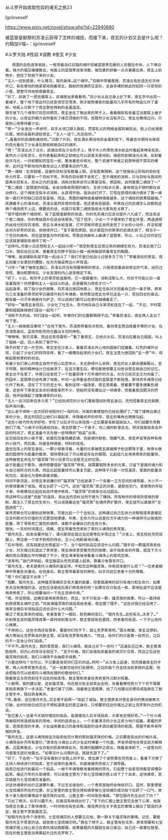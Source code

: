 从斗罗开始收取性奴的诸天之旅23

lgcloveself

https://www.pixiv.net/novel/show.php?id=22940680

被蓝银皇献祭的苏凌云获得了怎样的魂技，而接下来，夜玄的计划又会是什么呢？
约稿加V喵~：lgcloveself

#斗罗大陆
#性奴
#调教
#夜玄
#少女


       周围的血色逐渐收拢，一枚带着血红纹路的魂环将被蓝银草包裹的人形圈在中央，上下律动着。强大的威压缓缓散去，地面上的蓝银草逐渐消散，被包裹的娇躯一点点暴露出来，夜玄上前两步，抱住了软倒下来的少女。
    “主人～这到底是，什么情况，我的身体…这个魂环…”双眼中带着震撼，苏凌云有些语无伦次地开口，有些害怕的她紧紧地抱着夜玄，胸前的饱满挤压变形，全身赤裸的她此时如同一只受惊的小兽，楚楚可怜地依偎着夜玄。
    “好了，别装了～把衣服穿上，武魂放出来看看吧。”将少女从自己身上扒下来，夜玄手中出现一套裙子，整个地下室此时已经变得空空荡荡，刚才献祭爆发的能量将几乎所有的物品化作了齑粉，地板上只剩下了夜玄那些特制的金属道具。
    随手放下几个魂导灯将空间照亮，夜玄坐在了掏出来的凳子上，看着眼前有些羞涩当面穿上裙子的少女。以夜玄的眼力自然看到了峰峦顶端的不同，但既然少女没有开口，夜玄也懒得过问，只是耐心地等待着少女。
    “嗯～”少女发出一声娇哼，双手从领口探入胸前，贯穿乳尖的两根金属刺被拔出，脸上已经满是红霞，她将金属刺递给夜玄，“主人～这个…先还给你…”
    “…看看你的武魂和魂技吧…”沉默了片刻，夜玄满头黑线地将金属刺收下，带着些许期待与审视的目光看向了少女身后那枚鲜艳血红的魂环。
    “嗯！”苏凌云点了点头，武魂出现在少女的手上，筷子大小的黑色滑水蛇此时看起来神采奕奕，虽然大小没有变化，但外表看起来和之前相比可以说是天差地别。细密的蛇鳞油光水滑，反射着些许乌光，一对蛇眼如同宝石一般，散发着些许辉光，整个武魂不再是之前那种弱不禁风的模样，此时正不断地向外散发出让人想要亲近的气息。
    “第一魂技：生命链接，连接的目标没有数量上限，没有距离限制，这个链接会让所有的目标生命力共享，只要有一个目标不死，所有的目标都不会死亡，至于魂技的消耗，只与目标与我间的距离长短有关。百米之内的连接，消耗对我来说可以算是没有，原因嘛，自然是第二魂技了～”
    “第二魂技：蓝银皇的祝福，会自动吸收周围的魂力、生命力和水元素，身体相当于随时都在自动修行。这个魂技没有半点消耗，从获得开始，就自动打开了，它现在获得的魂力填补了第一魂技一直打开的缺口后还有富裕，而且，周围的植物或者植物魂兽越多，这个魂技的效果就越强。”
    抚摸着手心的滑水蛇，苏凌云虽然非常的惊喜，但还是有些疑惑，毕竟自己的武魂怎么说都和这两个魂技搭不上边，硬要说的话，也就只有第二魂技吸收水元素有些关联了。
    “很不错的两个魂技呢，有了蓝银皇献祭的改造，你的先天魂力应该也提升八九级了，而且有这个第二魂技，你的等级提升应该会快很多。”招了招手，少女一下子便来到了夜玄怀里，两道透明的丝线分别将苏凌雨、夜玄与滑水蛇连接，打开灵眸的夜玄自然发觉了少女的小动作，并没有理会对方好奇的实验，他继续开口，“至于属性原因，估计是因为你原来的武魂太弱了，相当于一个空白的画布，现在蓝银皇对你的影响，导致这块画布上画满了蓝银草，所以，小云之后的定位应该就是辅助系魂师了呢～”
    “这样吗…可是小云还想和主人一起战斗呢～”感受到夜玄反馈过来的磅礴生命力，苏凌云咽了口口水，随后反应过来，搂着夜玄的脖子犹如小猫一般用脑袋拱着夜玄的胸膛。
    “嘿嘿，谁说辅助系就不能一起战斗了？我们不是已经战斗过很多次了吗？”带着调侃的笑容，夜玄抱着少女柔软的腰肢，在对方脑袋旁边小声耳语。
    “讨厌～”锤了锤夜玄胸口，苏凌云并没有想要挣脱的想法，只是感受着身前夜玄的气息，经历过惊慌、激动和期待后，少女澎湃的内心逐渐稳定下来。
    “好了，小云，和你手上的翠灵蛇连接吧，它一直跟着你，消耗没那么大，你总不可能以后一直连着我吧？你想要和主人一起战斗的话，还是要努力修炼才行～”
    站起身来，拍了拍少女的翘臀，将苏凌云放回地面上，夜玄任由对方抱着自己的一条手臂。原本为三女准备的翠灵蛇早已被提升到万年魂兽，依然那边夜玄也早已送去一只，现在四女的身边，都有着一只万年魂兽作为护卫，可以说她们都可以在索托城横着走了。
    “好哒～”被夜玄发现后，少女吐了吐舌头，乖巧地将自己与翠灵蛇连在了一起，“不过，平时需要和姐姐妹妹她们连在一起吗？”
    “消耗不大的话，你们连在一起吧，毕竟你们的位置都隔得不远。”带着苏凌云，夜玄两人走出了地下室。
    “主人～妹妹她没事吧？”在地下室外，苏凌雨带着些许担忧，看向夜玄旁边挽着手臂的少女，在苏凌雨身后，孟依然和兜兜也露出关切的神色。
    “嘿嘿嘿，我可没事，而且还有惊喜呢～”看了看夜玄，见他点头后，苏凌云拉着自己姐姐，叫上了姐妹一起，四人来到了客厅中。
    随手封锁了这一片空间，夜玄坐在沙发上，看着苏凌云开心地向姐妹们炫耀着。红色的魂环出现，引起了少女们的阵阵惊呼，看了一眼嘈杂起来的少女们，夜玄注意力放回到“玄一界”中，观察起那枚草籽的状态。
    有着少女们衷心的夜玄自然不担心后宫失火，无论获得什么安排，夜玄的女人都会理解服从，至于阿银，她的精神估计已经崩溃了，在这次重生后，哪怕是她想要主动告诉夜玄她自己的记忆，夜玄也不在意了，毕竟已经发现了一个批量获得十万年魂环的方法，对方已经完全沦为肉畜了。
    药园中，蓝银草已经布满了地面，中间一丛带着金色纹路的蓝银皇不断摇曳，那块百年魂骨已经化作了粉末，混在了下方的泥土中。看到这样一幅场景，夜玄思索着，想着要不要多搜集些魂骨，这些年下来夜玄击杀的魂兽虽然不少，但始终没有爆出过一块魂骨，而看着愈加肥沃的药园，他开始做起了搜集魂骨的计划。
    “主人～这次回来住多久呢？”已经玩闹完的少女们重新围绕到夜玄身边，兜兜捏着夜玄的肩膀，轻声询问着。
    “这么舍不得呀～这次好好地陪你们一段时间，外面的事情暂时已经处理好了。”揉了揉两边凑过来的少女，夜玄的回应让她们兴奋起来，伴随着娇声的欢呼，夜玄的嘴角也微微勾起。
    “这些小技巧你先学好吧，学完了以后才可以来找我～之后要是有新姐妹加入，你们就要负责教她们了哦。”小册子分别递给四女，夜玄舒展了一下身子，向二楼的卧室走去，明天就是拍卖会开启的时间了，夜玄准备今天先做一些特殊的“拍品”出来。
    在交给四女的小册子里，前面包含着隐藏武魂、伪装魂环颜色、隐藏气息、改变声音等各种有用的小技巧，而后面，则是各种魂兽、材料的信息。
    盘坐在床上的夜玄身前，一颗小球悬浮着，大量的元素被夜玄直接赐予到这颗珠子里，用骨头做成的圆球作为能量的载体，很快便到达了可以稳定存在的极限。比起给几女用来修炼的能量球，这种被夜玄命名为“蕴灵珠”的小玩意可以说是无比的垃圾。
    由于能量过于繁杂，魂师想要借助“蕴灵珠”修炼，就需要剔除多余的元素，只留下里面的魂力和与自己相符合的元素。而且比起能量球可以重复充能，这种珠子只是一次性道具，里面的能量消耗完后，就会化为骨粉直接消散。
    时间不断流逝，对夜玄来说廉价的“蕴灵珠”已经装满了一个有着一立方空间的魂导器，大小不一的骨球塞满了戒指，夜玄长舒了一口气。这些“蕴灵珠”真正的对象，是那些宗门、家族等的年轻子弟，毕竟哪怕比起在拟态环境中修炼，“蕴灵珠”的效率也远远超出。
    而这种可以说是“资敌”的道具，卖出去的目标当然不是为了赚钱。所有制作的骨球所使用的骨粉，都注入了夜玄的生命力，可以说随着这些“蕴灵珠”在魂师界扩散开，夜玄就可以直接开“全图透视”了。
    虽然灵眸也可以做到这种效果，可是比起一个个去标注，这种通过自己生命力浓郁程度来直接定位及判断对方价值的方式更加地便捷。毕竟，生命力可以说是仅次于魂力的一种魂师可以吸收的能量，除了带有死亡属性的魂师，谁都不会嫌自己的生命力多。
    很快，一天的时间度过，傍晚，夜玄带着兜兜来到了索托斗魂场的贵宾室。
    “银月先生，拍卖会要开始了，请问是现在就过去还是等后半场过去？”沙发上，夜玄枕在兜兜双腿上，旁边是一个目不斜视的侍女，正小心地躬身询问着。
    “后半场吧，还有就是这东西鉴定一下，当个临时拍品应该没什么问题。”随手将一颗蕴灵珠丢给少女，对方接过后退出了贵宾室，夜玄继续享受着兜兜的按摩。由于拍卖会的开展，就连下方斗魂的观众席都比平时稀疏了不少，夜玄津津有味地看着斗魂场上的菜鸡互啄。
    “进来吧。”敲门声响起，夜玄脑袋从兜兜双腿上起来，靠着沙发靠背开口。
    “银月先生，老夫是索托斗魂场的鉴定师。不知您这种蕴灵珠，作用具体是什么呢？”一位老者眼神中带着些许激动，在他身后，敖主管带着紧张的神色，似乎对这位老者十分的尊敬。
    “嗯？你们鉴定不出来？”
    “抱歉，银月先生，这种蕴灵珠确实含有大量的能量，但里面通用的却只有魂力和生命力，如果老夫没有猜错的话，这些应该是给后辈们修炼用的吧？如果仅仅只有这一枚，那用处就不应该是用来修炼了，所以想要询问一下先生具体作用。”
    “嗯。你没想错，这确实是用来修炼的，而且，也不只有这一颗，蕴灵珠的效果，可以一直持续到获得第五魂环之前。”将装满蕴灵珠的戒指丢给老者，夜玄摆了摆手，“这些对我已经没用了，用来当做后半场拍品应该也没什么大问题。”
    接过了夜玄丢来的戒指，老者查看了一眼后，脸色瞬间变幻，“银月先生…这些有点…太多了…”
    听到夜玄说的蕴灵珠效果一直持续到第五环，敖主管就有些震惊，而老者的低语，一下子让他内心微寒。
    “不用担心，这些东西还有很多，要是你们吃不下，就让克罗斯来吧。”眉头微皱，夜玄没想到，魂力等级比克罗斯高的敖主管，却没有克罗斯有魄力，“而且，给你们的只是第一批而已，之后的不一定会让你们拍卖。”
    “不不不…银月先生，我的意思是，我们斗魂场，能自己买下一些吗？”迅速反应过来，敖主管满脸赔笑，将内心的惊讶全部压下，“至于价格，我们会按拍卖最高的成交价交易，而且之后这些蕴灵珠的拍卖，我们斗魂场不会抽取手续费。”
    “只是这样吗？也可以，不过要是发现你们压价的话…呵呵～”从沙发上起身，兜兜搂着夜玄的手臂，两人向贵宾室外走去，“这一批都交给你们处理吧，之后的每个月去找龙蛇家族的孟蜀，他会把每月可以给索托斗魂场处理的份额给你们。”
    随着夜玄与兜兜前往不远处的拍卖场，敖主管和老者在贵宾室外沉默对视着。
    “小敖啊，我的建议是，这批蕴灵珠，你还是分批全部卖出去吧，先看看哪些势力下个月不需要来拍卖再做下一步决定。”老者打破了沉默，拍着敖主管肩膀，给了几句建议后便将戒指放在了敖主管手中，随后转身离开。
    “呼…看来，这位银月先生…完全惹不起啊～”收起了戒指，敖主管原本对夜玄身份的猜测被再次打破，此时的他已经完全不想知道夜玄的真正身份，只想要抓住这份堪比之前让克罗斯升迁的机会。
    “各位客人～这是今天临时增加的拍品，能直接加入后半场拍卖，大家肯定很好奇…”一个分斗魂场被临时改造成拍卖的场地，中间的拍卖台上，一个衣着清凉的少女正卖力地介绍着。柔媚的声音，若隐若现的丰满，少女运用着自己的身体和高超的话术调动着现场的氛围，周围不断传来呼喊的声音。
    “银月先生，这是斗魂场按这次拍卖给您计算的那批蕴灵珠的价格，之后要是卖出的价格升高，斗魂场会补齐所有差价。”原本在斗魂台上的少女此时捧着一个托盘，声音恭顺地在夜玄前方解释着。近距离看去，少女白皙的肌肤微微反光，饱满的胸脯呼之欲出，随着身体躬下，一道雪白的沟壑毫无遮拦地露出，“如果没什么问题的话，我就先退下了…”
    “好了，下去吧～”似乎没有看到少女脸上的不甘，夜玄换了个姿势靠在兜兜身上，看着下方换了主持人继续进行的拍卖，至于送来的金魂币，则直接被兜兜收入了魂导器。
    拍卖已经进行到最后一个拍品，一根千年魂骨散发着微微的荧光，引起整个拍卖现场都变得嘈杂起来。接近万年的头部魂骨，可以说敖主管为了和七宝琉璃宗搭上线下了个血本，这块魂骨，其实就是为七宝琉璃宗准备的。
    对这块魂骨的出价迅速攀升着，不过无论谁抬价，一个贵宾室始终会继续开口，显然，那里便是七宝琉璃宗所在的位置。办公室里的敖主管在得知魂骨被七宝琉璃宗成功拍下后舒了一口气，原本十拿九稳的事情由于蕴灵珠的出现，让敖主管一时间有些难搞，“那位银月先生出价了吗？”
    “只出了两次，似乎兴趣不大，后面没有继续出价了。”手下的汇报让敖主管完全放下心来，他就怕夜玄也看上了那块魂骨，一时间他也有些后悔，接连两次在关于夜玄的事情上做出了错误的决定，敖主管不禁面露苦涩。
    “给银月先生传个消息吧，七宝琉璃宗的人想要见见他，聊一聊关于蕴灵珠的事情。记住，要是银月先生不愿意的话，就拒绝七宝琉璃宗吧…”靠在了椅子上，敖主管有些无奈，原本想要和七宝琉璃宗搭上线让自己在索托城站稳脚跟，结果最粗的大腿就在自己身边，自己还一直蒙在鼓里，现在的敖主管愈加羡慕起升迁的克罗斯了。
